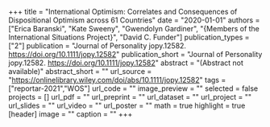+++
title = "International Optimism: Correlates and Consequences of Dispositional Optimism across 61 Countries"
date = "2020-01-01"
authors = ["Erica Baranski", "Kate Sweeny", "Gwendolyn Gardiner", "{Members of the International Situations Project}", "David C. Funder"]
publication_types = ["2"]
publication = "Journal of Personality jopy.12582. https://doi.org/10.1111/jopy.12582"
publication_short = "Journal of Personality jopy.12582. https://doi.org/10.1111/jopy.12582"
abstract = "(Abstract not available)"
abstract_short = ""
url_source = "https://onlinelibrary.wiley.com/doi/abs/10.1111/jopy.12582"
tags = ["reportar-2021","WOS"]
url_code = ""
image_preview = ""
selected = false
projects = []
url_pdf = ""
url_preprint = ""
url_dataset = ""
url_project = ""
url_slides = ""
url_video = ""
url_poster = ""
math = true
highlight = true
[header]
image = ""
caption = ""
+++
